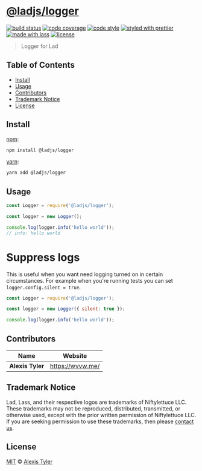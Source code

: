 # [**@ladjs/logger**](https://github.com/ladjs/logger)

[![build status](https://img.shields.io/travis/ladjs/logger.svg)](https://travis-ci.org/ladjs/logger)
[![code coverage](https://img.shields.io/codecov/c/github/ladjs/logger.svg)](https://codecov.io/gh/ladjs/logger)
[![code style](https://img.shields.io/badge/code_style-XO-5ed9c7.svg)](https://github.com/sindresorhus/xo)
[![styled with prettier](https://img.shields.io/badge/styled_with-prettier-ff69b4.svg)](https://github.com/prettier/prettier)
[![made with lass](https://img.shields.io/badge/made_with-lass-95CC28.svg)](https://github.com/lassjs/lass)
[![license](https://img.shields.io/github/license/ladjs/logger.svg)](<>)

> Logger for Lad


## Table of Contents

* [Install](#install)
* [Usage](#usage)
* [Contributors](#contributors)
* [Trademark Notice](#trademark-notice)
* [License](#license)


## Install

[npm][]:

```sh
npm install @ladjs/logger
```

[yarn][]:

```sh
yarn add @ladjs/logger
```


## Usage

```js
const Logger = require('@ladjs/logger');

const logger = new Logger();

console.log(logger.info('hello world'));
// info: hello world
```

# Suppress logs

This is useful when you want need logging turned on in certain circumstances.
For example when you're running tests you can set `logger.config.silent = true`.
```js
const Logger = require('@ladjs/logger');

const logger = new Logger({ silent: true });

console.log(logger.info('hello world'));
```


## Contributors

| Name             | Website            |
| ---------------- | ------------------ |
| **Alexis Tyler** | <https://wvvw.me/> |


## Trademark Notice

Lad, Lass, and their respective logos are trademarks of Niftylettuce LLC.
These trademarks may not be reproduced, distributed, transmitted, or otherwise used, except with the prior written permission of Niftylettuce LLC.
If you are seeking permission to use these trademarks, then please [contact us](mailto:niftylettuce@gmail.com).


## License

[MIT](LICENSE) © [Alexis Tyler](https://wvvw.me/)


##

[npm]: https://www.npmjs.com/

[yarn]: https://yarnpkg.com/

